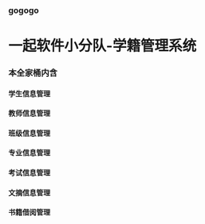 ### gogogo
# 一起软件小分队-学籍管理系统

### 本全家桶内含
#### 学生信息管理
#### 教师信息管理
#### 班级信息管理
#### 专业信息管理
#### 考试信息管理
#### 文摘信息管理
#### 书籍借阅管理